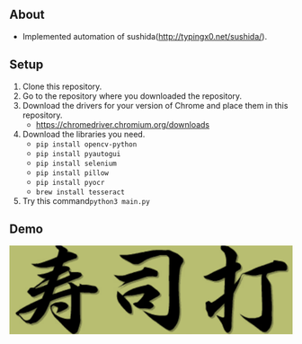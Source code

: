 ## About
- Implemented automation of sushida(http://typingx0.net/sushida/).

## Setup
1. Clone this repository.
1. Go to the repository where you downloaded the repository.
1. Download the drivers for your version of Chrome and place them in this repository.
    - https://chromedriver.chromium.org/downloads
1. Download the libraries you need.
    - `pip install opencv-python`
    - `pip install pyautogui`
    - `pip install selenium`
    - `pip install pillow`
    - `pip install pyocr`
    - `brew install tesseract`
1. Try this command`python3 main.py`

## Demo
[![](title.png)](https://www.youtube.com/watch?v=hG3O5N3M93o)